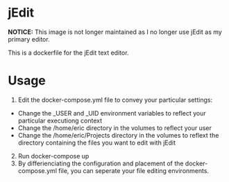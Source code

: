 # jEdit

**NOTICE:** This image is not longer maintained as I no longer use jEdit as my primary editor.

This is a dockerfile for the jEdit text editor.

# Usage

1) Edit the docker-compose.yml file to convey your particular settings:

- Change the _USER and _UID environment variables to reflect your particular executiong context
- Change the /home/eric directory in the volumes to reflect your user
- Change the /home/eric/Projects directory in the volumes to reflext the directory containing the files you want to edit with jEdit

2) Run docker-compose up
3) By differienciating the configuration and placement of the docker-compose.yml file, you can seperate your file editing environments.
